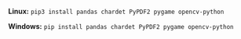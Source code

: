 **Linux:** ```pip3 install pandas chardet PyPDF2 pygame opencv-python```

**Windows:** ```pip install pandas chardet PyPDF2 pygame opencv-python```
